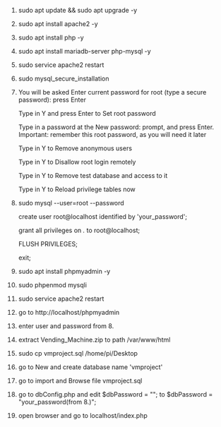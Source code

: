 1. sudo apt update && sudo apt upgrade -y
2. sudo apt install apache2 -y 
3. sudo apt install php -y
4. sudo apt install mariadb-server php-mysql -y
5. sudo service apache2 restart
6. sudo mysql_secure_installation
7. You will be asked Enter current password for root (type a secure password): press Enter

	Type in Y and press Enter to Set root password
	
	Type in a password at the New password: prompt, and press Enter. Important: remember this root password, as you will need it later
	
	Type in Y to Remove anonymous users
	
	Type in Y to Disallow root login remotely
	
	Type in Y to Remove test database and access to it
	
	Type in Y to Reload privilege tables now
	
8. sudo mysql --user=root --password

	 create user root@localhost identified by 'your_password';
	 
	 grant all privileges on *.* to root@localhost;
	 
	 FLUSH PRIVILEGES;
	 
	 exit;
	 
9. sudo apt install phpmyadmin -y 
10. sudo phpenmod mysqli
11. sudo service apache2 restart
12. go to http://localhost/phpmyadmin
13. enter user and password from 8.
14. extract Vending_Machine.zip to path /var/www/html
15. sudo cp vmproject.sql /home/pi/Desktop
16. go to New and create database name 'vmproject'
17. go to import and Browse file vmproject.sql
18. go to dbConfig.php and edit $dbPassword = ""; to $dbPassword = "your_password(from 8.)";
19. open browser and go to localhost/index.php